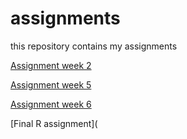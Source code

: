 # assignments
this repository contains my assignments

[Assignment week 2](https://github.com/KennMeisen/assignments/blob/master/Assignment_week_2.ipynb) 

[Assignment week 5](https://github.com/KennMeisen/assignments/blob/master/Assignment_week_5.ipynb)

[Assignment week 6](https://github.com/KennMeisen/assignments/blob/master/assignment4.ipynb)

[Final R assignment](
